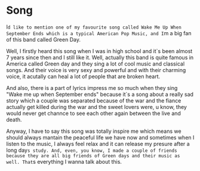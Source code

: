 Song
====

I`d like to mention one of my favourite song called Wake Me Up When September Ends which is a typical American Pop Music, and I`m a big fan of this band called Green Day.

Well, I firstly heard this song when I was in high school and it`s been almost 7 years since then and I still like it. Well, actually this band is quite famous in America called Green day and they sing a lot of cool music and classical songs. And their voice is very sexy and powerful and with their charming voice, it acutally can heal a lot of people that are broken heart.

And also, there is a part of lyrics impress me so much when they sing "Wake me up when September ends" because it`s a song about a really sad story which a couple was separated because of the war and the fiance actually get killed during the war and the sweet lovers were, u know, they would never get channce to see each other again between the live and death. 

Anyway, I have to say this song was totally inspire me which means we should always mantain the peaceful life we have now and sometimes when I listen to the music, I always feel relax and it can release my presure after a long day`s study. And, even, you know, I made a couple of friends because they are all big friends of Green days and their music as well. That`s everything I wanna talk about this.
